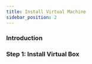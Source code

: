```yaml
---
title: Install Virtual Machine
sidebar_position: 2
---
```


### Introduction

### Step 1: Install Virtual Box